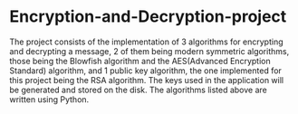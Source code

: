 # Encryption-and-Decryption-project
The project consists of the implementation of 3 algorithms for encrypting and decrypting a message, 2 of them being modern symmetric algorithms, those being the Blowfish algorithm and the AES(Advanced Encryption Standard) algorithm, and 1 public key algorithm, the one implemented for this project being the RSA algorithm. The keys used in the application will be generated and stored on the disk. The algorithms listed above are written using Python.

